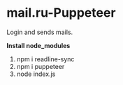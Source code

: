 # mail.ru-Puppeteer
Login and sends mails.

**Install node_modules**
1. npm i readline-sync
2. npm i puppeteer
3. node index.js
